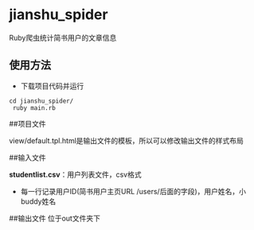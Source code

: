 # jianshu_spider

Ruby爬虫统计简书用户的文章信息

## 使用方法

* 下载项目代码并运行

```git clone git@github.com:geekeren/jianshu_spider.git
cd jianshu_spider/
 ruby main.rb
```

##项目文件

view/default.tpl.html是输出文件的模板，所以可以修改输出文件的样式布局

##输入文件

**studentlist.csv**：用户列表文件，csv格式

* 每一行记录用户ID(简书用户主页URL /users/后面的字段)，用户姓名，小buddy姓名

##输出文件
 位于out文件夹下
